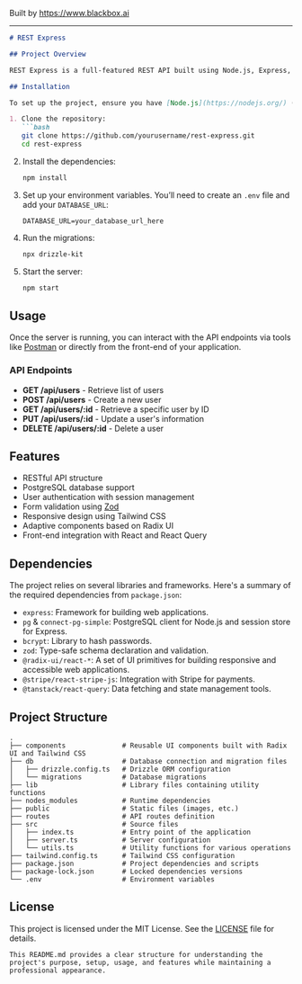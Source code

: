 
Built by https://www.blackbox.ai

---

```markdown
# REST Express

## Project Overview

REST Express is a full-featured REST API built using Node.js, Express, and various libraries to facilitate modern web development practices. This project serves as a backend solution for applications requiring CRUD operations, leveraging a PostgreSQL database and supporting essential features such as user authentication, form validation, and API responses.

## Installation

To set up the project, ensure you have [Node.js](https://nodejs.org/) (version 14 and above) installed on your machine. Also, you will need to have a PostgreSQL database set up and the connection URL available.

1. Clone the repository:
   ```bash
   git clone https://github.com/yourusername/rest-express.git
   cd rest-express
   ```

2. Install the dependencies:
   ```bash
   npm install
   ```

3. Set up your environment variables. You’ll need to create an `.env` file and add your `DATABASE_URL`:
   ```
   DATABASE_URL=your_database_url_here
   ```

4. Run the migrations:
   ```bash
   npx drizzle-kit
   ```

5. Start the server:
   ```bash
   npm start
   ```

## Usage

Once the server is running, you can interact with the API endpoints via tools like [Postman](https://www.postman.com/) or directly from the front-end of your application.

### API Endpoints

- **GET /api/users** - Retrieve list of users
- **POST /api/users** - Create a new user
- **GET /api/users/:id** - Retrieve a specific user by ID
- **PUT /api/users/:id** - Update a user's information
- **DELETE /api/users/:id** - Delete a user

## Features

- RESTful API structure
- PostgreSQL database support
- User authentication with session management
- Form validation using [Zod](https://zod.dev/)
- Responsive design using Tailwind CSS
- Adaptive components based on Radix UI
- Front-end integration with React and React Query

## Dependencies

The project relies on several libraries and frameworks. Here's a summary of the required dependencies from `package.json`:

- `express`: Framework for building web applications.
- `pg` & `connect-pg-simple`: PostgreSQL client for Node.js and session store for Express.
- `bcrypt`: Library to hash passwords.
- `zod`: Type-safe schema declaration and validation.
- `@radix-ui/react-*`: A set of UI primitives for building responsive and accessible web applications.
- `@stripe/react-stripe-js`: Integration with Stripe for payments.
- `@tanstack/react-query`: Data fetching and state management tools.

## Project Structure

```
.
├── components              # Reusable UI components built with Radix UI and Tailwind CSS
├── db                      # Database connection and migration files
│   ├── drizzle.config.ts   # Drizzle ORM configuration
│   └── migrations          # Database migrations
├── lib                     # Library files containing utility functions
├── nodes_modules           # Runtime dependencies
├── public                  # Static files (images, etc.)
├── routes                  # API routes definition
├── src                     # Source files
│   ├── index.ts            # Entry point of the application
│   ├── server.ts           # Server configuration
│   └── utils.ts            # Utility functions for various operations
├── tailwind.config.ts      # Tailwind CSS configuration
├── package.json            # Project dependencies and scripts
├── package-lock.json       # Locked dependencies versions
└── .env                    # Environment variables
```

## License

This project is licensed under the MIT License. See the [LICENSE](LICENSE) file for details.
```
This README.md provides a clear structure for understanding the project's purpose, setup, usage, and features while maintaining a professional appearance.